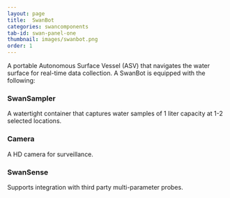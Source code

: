 ```yaml
---
layout: page
title:  SwanBot
categories: swancomponents
tab-id: swan-panel-one
thumbnail: images/swanbot.png
order: 1
---
```


<div class='swan-flex-col'>
	<p> A portable Autonomous Surface Vessel (ASV) that navigates the water surface for real-time data collection. A SwanBot is equipped with the following:</p>
  <div class='section-sub-heading'>
  	<i class='fa fa-vial'></i>
    	<h3>SwanSampler</h3>
  </div>
  <p>A watertight container that captures water samples of 1 liter capacity at 1-2 selected locations.</p>
  <div class='section-sub-heading'>
  	<i class='fa fa-camera'></i>
    	<h3>Camera</h3>
  </div>
  <p>A HD camera for surveillance.</p>
  <div class='section-sub-heading'>
  	<i class='fa fa-microchip'></i>
    	<h3>SwanSense</h3>
  </div>
  <p>Supports integration with third party multi-parameter probes.</p>
</div>